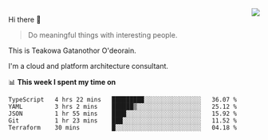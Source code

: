 <img align="right" src="https://github-readme-stats.vercel.app/api?username=Teakowa&show_icons=true&icon_color=2f80ed&text_color=718096&bg_color=ffffff&hide_title=true" />

Hi there 👋

> Do meaningful things with interesting people.

This is Teakowa Gatanothor O'deorain.

I'm a cloud and platform architecture consultant.

📊 **This week I spent my time on**
<!--START_SECTION:waka-->
```text
TypeScript   4 hrs 22 mins   █████████░░░░░░░░░░░░░░░░   36.07 % 
YAML         3 hrs 2 mins    ██████▒░░░░░░░░░░░░░░░░░░   25.12 % 
JSON         1 hr 55 mins    ████░░░░░░░░░░░░░░░░░░░░░   15.92 % 
Git          1 hr 23 mins    ███░░░░░░░░░░░░░░░░░░░░░░   11.52 % 
Terraform    30 mins         █░░░░░░░░░░░░░░░░░░░░░░░░   04.18 % 
```
<!--END_SECTION:waka-->
